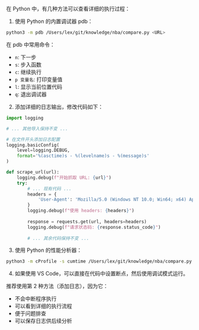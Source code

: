 在 Python 中，有几种方法可以查看详细的执行过程：

1. 使用 Python 的内置调试器 pdb：
```bash
python3 -m pdb /Users/lex/git/knowledge/nba/compare.py <URL>
```
在 pdb 中常用命令：
- `n`: 下一步
- `s`: 步入函数
- `c`: 继续执行
- `p 变量名`: 打印变量值
- `l`: 显示当前位置代码
- `q`: 退出调试器

2. 添加详细的日志输出，修改代码如下：

```python:/Users/lex/git/knowledge/nba/compare.py
import logging

# ... 其他导入保持不变 ...

# 在文件开头添加日志配置
logging.basicConfig(
    level=logging.DEBUG,
    format='%(asctime)s - %(levelname)s - %(message)s'
)

def scrape_url(url):
    logging.debug(f"开始抓取 URL: {url}")
    try:
        # ... 现有代码 ...
        headers = {
            'User-Agent': 'Mozilla/5.0 (Windows NT 10.0; Win64; x64) AppleWebKit/537.36 (KHTML, like Gecko) Chrome/91.0.4472.124 Safari/537.36'
        }
        logging.debug(f"使用 headers: {headers}")
        
        response = requests.get(url, headers=headers)
        logging.debug(f"请求状态码: {response.status_code}")
        
        # ... 其余代码保持不变 ...
```

3. 使用 Python 的性能分析器：
```bash
python3 -m cProfile -s cumtime /Users/lex/git/knowledge/nba/compare.py <URL>
```

4. 如果使用 VS Code，可以直接在代码中设置断点，然后使用调试模式运行。

推荐使用第 2 种方法（添加日志），因为它：
- 不会中断程序执行
- 可以看到详细的执行流程
- 便于问题排查
- 可以保存日志供后续分析